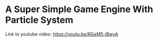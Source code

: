 # A Super Simple Game Engine With Particle System

Link to youtube video: https://youtu.be/RGeM5-jBwyA
